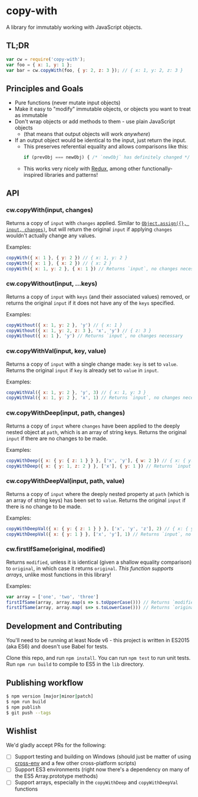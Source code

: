 # copy-with

A library for immutably working with JavaScript objects.

## TL;DR

```js
var cw = require('copy-with');
var foo = { x: 1, y: 1 };
var bar = cw.copyWith(foo, { y: 2, z: 3 }); // { x: 1, y: 2, z: 3 }
```

## Principles and Goals

- Pure functions (never mutate input objects)
- Make it easy to "modify" immutable objects, or objects you want to treat as immutable
- Don't wrap objects or add methods to them - use plain JavaScript objects
  - (that means that output objects will work _anywhere_)
- If an output object would be identical to the input, just return the input.
  - This preserves referential equality and allows comparisons like this:
    ```js
    if (prevObj === newObj) { /* `newObj` has definitely changed */ }
    ```
  - This works very nicely with [Redux](http://redux.js.org/), among other functionally-inspired libraries and patterns!

## API

### cw.copyWith(input, changes)

Returns a copy of `input` with `changes` applied. Similar to [`Object.assign({}, input, changes)`](http://www.2ality.com/2014/01/object-assign.html), but will return the original `input` if applying `changes` wouldn't actually change any values.

Examples:

```js
copyWith({ x: 1 }, { y: 2 }) // { x: 1, y: 2 }
copyWith({ x: 1 }, { x: 2 }) // { x: 2 }
copyWith({ x: 1, y: 2 }, { x: 1 }) // Returns `input`, no changes necessary
```

### cw.copyWithout(input, ...keys)

Returns a copy of `input` with `keys` (and their associated values) removed, or returns the original `input` if it does not have any of the `keys` specified.

Examples:

```js
copyWithout({ x: 1, y: 2 }, 'y') // { x: 1 }
copyWithout({ x: 1, y: 2, z: 3 }, 'x', 'y') // { z: 3 }
copyWithout({ x: 1 }, 'y') // Returns `input`, no changes necessary
```

### cw.copyWithVal(input, key, value)

Returns a copy of `input` with a single change made: `key` is set to `value`. Returns the original `input` if `key` is already set to `value` in `input`.

Examples:

```js
copyWithVal({ x: 1, y: 2 }, 'y', 3) // { x: 1, y: 3 }
copyWithVal({ x: 1, y: 2 }, 'x', 1) // Returns `input`, no changes necessary
```

### cw.copyWithDeep(input, path, changes)

Returns a copy of `input` where `changes` have been applied to the deeply nested object at `path`, which is an array of string keys. Returns the original `input` if there are no changes to be made.

Examples:

```js
copyWithDeep({ x: { y: { z: 1 } } }, ['x', 'y'], { w: 2 }) // { x: { y: { z: 1, w: 2} } }
copyWithDeep({ x: { y: 1, z: 2 } }, ['x'], { y: 1 }) // Returns `input`, no changes necessary
```

### cw.copyWithDeepVal(input, path, value)

Returns a copy of `input` where the deeply nested property at `path` (which is an array of string keys) has been set to `value`. Returns the original `input` if there is no change to be made.

Examples:

```js
copyWithDeepVal({ x: { y: { z: 1 } } }, ['x', 'y', 'z'], 2) // { x: { y: { z: 2 } } }
copyWithDeepVal({ x: { y: 1 } }, ['x', 'y'], 1) // Returns `input`, no changes necessary
```

### cw.firstIfSame(original, modified)

Returns `modified`, unless it is identical (given a shallow equality comparison) to `original`, in which case it returns `original`. *This function supports arrays*, unlike most functions in this library!

Examples:
```js
var array = ['one', 'two', 'three']
firstIfSame(array, array.map(s => s.toUpperCase())) // Returns `modified`, which is ['ONE', 'TWO', 'THREE']
firstIfSame(array, array.map( s=> s.toLowerCase())) // Returns `original`, which is `array` (['one', 'two', 'three'])
```

## Development and Contributing

You'll need to be running at least Node v6 - this project is written in ES2015 (aka ES6) and doesn't use Babel for tests.

Clone this repo, and run `npm install`. You can run `npm test` to run unit tests. Run `npm run build` to compile to ES5 in the `lib` directory.

## Publishing workflow

```sh
$ npm version [major|minor|patch]
$ npm run build
$ npm publish
$ git push --tags
```

## Wishlist

We'd gladly accept PRs for the following:

- [ ] Support testing and building on Windows (should just be matter of using  [cross-env](https://www.npmjs.com/package/cross-env) and a few other cross-platform scripts)
- [ ] Support ES3 environments (right now there's a dependency on many of the ES5 Array.prototype methods)
- [ ] Support arrays, especially in the `copyWithDeep` and `copyWithDeepVal` functions
